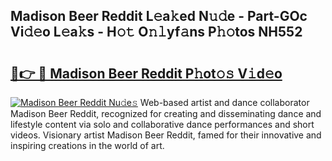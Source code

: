 ## Madison Beer Reddit L𝚎a𝚔ed N𝚞𝚍e - Part-GOc Vi𝚍𝚎o L𝚎a𝚔s - H𝚘𝚝 O𝚗𝚕yf𝚊ns P𝚑𝚘tos NH552

# <h2><a href="http://kf860w.oniu.top/?m=Madison+Beer+Reddit">🔗👉 🔴 Madison Beer Reddit P𝚑ot𝚘𝚜 V𝚒d𝚎o</a></h2>

[![Madison Beer Reddit Nu𝚍e𝚜](https://i.imgur.com/0qMVB7G.gif)](http://kf860w.oniu.top/?m=Madison+Beer+Reddit)
Web-based artist and dance collaborator Madison Beer Reddit, recognized for creating and disseminating dance and lifestyle content via solo and collaborative dance performances and short videos. Visionary artist Madison Beer Reddit, famed for their innovative and inspiring creations in the world of art.  
